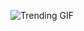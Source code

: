 
<!-- GIF_SECTION -->
![Trending GIF](https://media3.giphy.com/media/v1.Y2lkPThiYjIxNzcyMGM0YWxxY3lsemt2ZXgzZjdsaDR6N2puZm5mNGdodHhmeXcwNHBqMCZlcD12MV9naWZzX3NlYXJjaCZjdD1n/An7V0fylHZKGYd7dxw/giphy.gif)
<!-- END_GIF_SECTION -->
